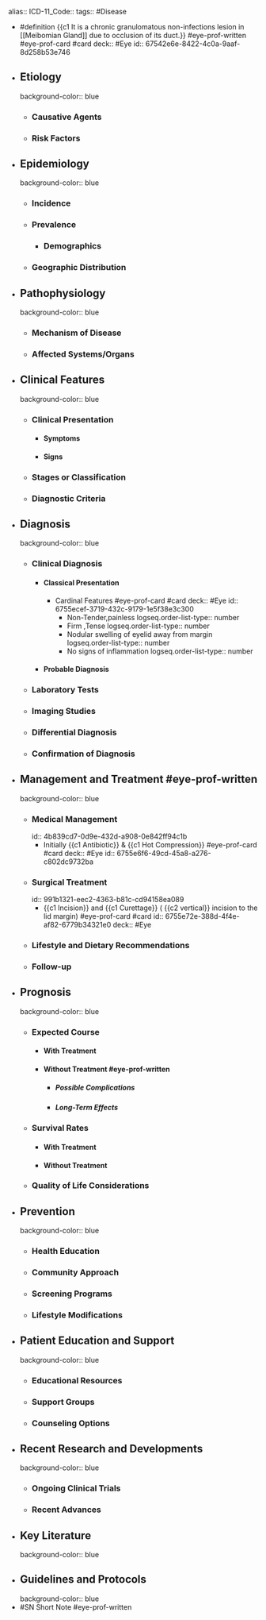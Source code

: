 alias::
ICD-11_Code::
tags:: #Disease

- #definition {{c1 It is a chronic granulomatous non-infections lesion in [[Meibomian Gland]] due to occlusion of its duct.}} #eye-prof-written #eye-prof-card #card
  deck:: #Eye
  id:: 67542e6e-8422-4c0a-9aaf-8d258b53e746
- ## Etiology
  background-color:: blue
  - ### Causative Agents
  - ### Risk Factors
- ## Epidemiology
  background-color:: blue
  - ### Incidence
  - ### Prevalence
    - ### Demographics
  - ### Geographic Distribution
- ## Pathophysiology
  background-color:: blue
  - ### Mechanism of Disease
  - ### Affected Systems/Organs
- ## Clinical Features
  background-color:: blue
  - ### Clinical Presentation
    - #### Symptoms
    - #### Signs
  - ### Stages or Classification
  - ### Diagnostic Criteria
- ## Diagnosis
  background-color:: blue
  - ### Clinical Diagnosis
    - #### Classical Presentation
      - Cardinal Features #eye-prof-card #card
        deck:: #Eye
        id:: 6755ecef-3719-432c-9179-1e5f38e3c300
        - Non-Tender,painless
          logseq.order-list-type:: number
        - Firm ,Tense
          logseq.order-list-type:: number
        - Nodular swelling of eyelid away from margin
          logseq.order-list-type:: number
        - No signs of inflammation
          logseq.order-list-type:: number
    - #### Probable Diagnosis
  - ### Laboratory Tests
  - ### Imaging Studies
  - ### Differential Diagnosis
  - ### Confirmation of Diagnosis
- ## Management and Treatment #eye-prof-written
  background-color:: blue
  - ### Medical Management
    id:: 4b839cd7-0d9e-432d-a908-0e842ff94c1b
    - Initially {{c1 Antibiotic}} & {{c1 Hot Compression}} #eye-prof-card #card
      deck:: #Eye
      id:: 6755e6f6-49cd-45a8-a276-c802dc9732ba
  - ### Surgical Treatment
    id:: 991b1321-eec2-4363-b81c-cd94158ea089
    - {{c1 Incision}} and {{c1 Curettage}} ( {{c2 vertical}} incision to the lid margin) #eye-prof-card #card
      id:: 6755e72e-388d-4f4e-af82-6779b34321e0
      deck:: #Eye
  - ### Lifestyle and Dietary Recommendations
  - ### Follow-up
- ## Prognosis
  background-color:: blue
  - ### Expected Course
    - #### With Treatment
    - #### Without Treatment #eye-prof-written
      - ##### Possible Complications
      - ##### Long-Term Effects
  - ### Survival Rates
    - #### With Treatment
    - #### Without Treatment
  - ### Quality of Life Considerations
- ## Prevention
  background-color:: blue
  - ### Health Education
  - ### Community Approach
  - ### Screening Programs
  - ### Lifestyle Modifications
- ## Patient Education and Support
  background-color:: blue
  - ### Educational Resources
  - ### Support Groups
  - ### Counseling Options
- ## Recent Research and Developments
  background-color:: blue
  - ### Ongoing Clinical Trials
  - ### Recent Advances
- ## Key Literature
  background-color:: blue
- ## Guidelines and Protocols
  background-color:: blue
- #SN Short Note #eye-prof-written
